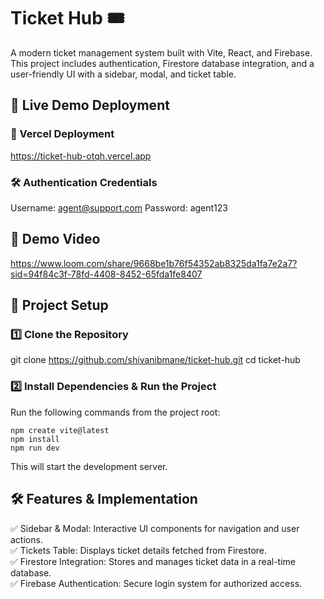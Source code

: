 # Ticket Hub 🎟️
A modern ticket management system built with Vite, React, and Firebase. This project includes authentication, Firestore database integration,
and a user-friendly UI with a sidebar, modal, and ticket table.

## 🚀 Live Demo Deployment
### 🔗 Vercel Deployment
https://ticket-hub-otqh.vercel.app

### 🛠️ Authentication Credentials
Username: agent@support.com
Password: agent123

## 🎥 Demo Video
https://www.loom.com/share/9668be1b76f54352ab8325da1fa7e2a7?sid=94f84c3f-78fd-4408-8452-65fda1fe8407


## 📌 Project Setup

### 1️⃣ Clone the Repository
git clone https://github.com/shivanibmane/ticket-hub.git
cd ticket-hub

### 2️⃣ Install Dependencies & Run the Project
Run the following commands from the project root:

```
npm create vite@latest
npm install
npm run dev
```
This will start the development server.


## 🛠️ Features & Implementation
✅ Sidebar & Modal: Interactive UI components for navigation and user actions.  
✅ Tickets Table: Displays ticket details fetched from Firestore.  
✅ Firestore Integration: Stores and manages ticket data in a real-time database.  
✅ Firebase Authentication: Secure login system for authorized access.


